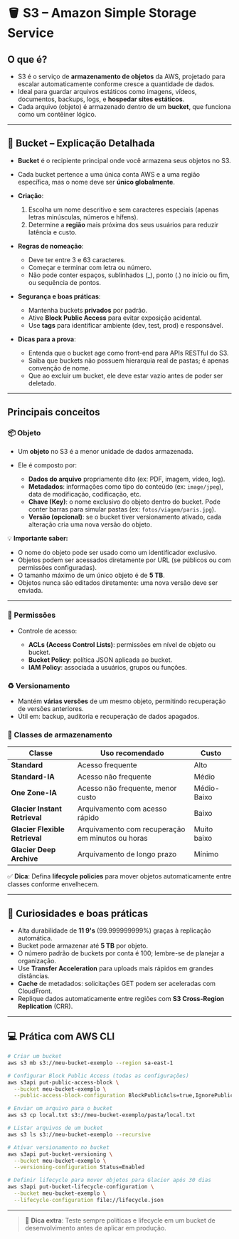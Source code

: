 # 🪣 S3 – Amazon Simple Storage Service

## O que é?

* S3 é o serviço de **armazenamento de objetos** da AWS, projetado para escalar automaticamente conforme cresce a quantidade de dados.
* Ideal para guardar arquivos estáticos como imagens, vídeos, documentos, backups, logs, e **hospedar sites estáticos**.
* Cada arquivo (objeto) é armazenado dentro de um **bucket**, que funciona como um contêiner lógico.

---

## 📁 Bucket – Explicação Detalhada

* **Bucket** é o recipiente principal onde você armazena seus objetos no S3.
* Cada bucket pertence a uma única conta AWS e a uma região específica, mas o nome deve ser **único globalmente**.
* **Criação**:

  1. Escolha um nome descritivo e sem caracteres especiais (apenas letras minúsculas, números e hífens).
  2. Determine a **região** mais próxima dos seus usuários para reduzir latência e custo.
* **Regras de nomeação**:

  * Deve ter entre 3 e 63 caracteres.
  * Começar e terminar com letra ou número.
  * Não pode conter espaços, sublinhados (\_), ponto (.) no início ou fim, ou sequência de pontos.
* **Segurança e boas práticas**:

  * Mantenha buckets **privados** por padrão.
  * Ative **Block Public Access** para evitar exposição acidental.
  * Use **tags** para identificar ambiente (dev, test, prod) e responsável.
* **Dicas para a prova**:

  * Entenda que o bucket age como front-end para APIs RESTful do S3.
  * Saiba que buckets não possuem hierarquia real de pastas; é apenas convenção de nome.
  * Que ao excluir um bucket, ele deve estar vazio antes de poder ser deletado.

---

## Principais conceitos

### 📦 Objeto

* Um **objeto** no S3 é a menor unidade de dados armazenada.
* Ele é composto por:

  * **Dados do arquivo** propriamente dito (ex: PDF, imagem, vídeo, log).
  * **Metadados**: informações como tipo do conteúdo (ex: `image/jpeg`), data de modificação, codificação, etc.
  * **Chave (Key)**: o nome exclusivo do objeto dentro do bucket. Pode conter barras para simular pastas (ex: `fotos/viagem/paris.jpg`).
  * **Versão (opcional)**: se o bucket tiver versionamento ativado, cada alteração cria uma nova versão do objeto.

💡 **Importante saber:**

* O nome do objeto pode ser usado como um identificador exclusivo.
* Objetos podem ser acessados diretamente por URL (se públicos ou com permissões configuradas).
* O tamanho máximo de um único objeto é de **5 TB**.
* Objetos nunca são editados diretamente: uma nova versão deve ser enviada.

---

### 🔐 Permissões

* Controle de acesso:

  * **ACLs (Access Control Lists)**: permissões em nível de objeto ou bucket.
  * **Bucket Policy**: política JSON aplicada ao bucket.
  * **IAM Policy**: associada a usuários, grupos ou funções.

### ♻️ Versionamento

* Mantém **várias versões** de um mesmo objeto, permitindo recuperação de versões anteriores.
* Útil em: backup, auditoria e recuperação de dados apagados.

### 🧊 Classes de armazenamento

| Classe                         | Uso recomendado                                  | Custo       |
| ------------------------------ | ------------------------------------------------ | ----------- |
| **Standard**                   | Acesso frequente                                 | Alto        |
| **Standard-IA**                | Acesso não frequente                             | Médio       |
| **One Zone-IA**                | Acesso não frequente, menor custo                | Médio-Baixo |
| **Glacier Instant Retrieval**  | Arquivamento com acesso rápido                   | Baixo       |
| **Glacier Flexible Retrieval** | Arquivamento com recuperação em minutos ou horas | Muito baixo |
| **Glacier Deep Archive**       | Arquivamento de longo prazo                      | Mínimo      |

✅ **Dica**: Defina **lifecycle policies** para mover objetos automaticamente entre classes conforme envelhecem.

---

## 🧠 Curiosidades e boas práticas

* Alta durabilidade de **11 9's** (99.999999999%) graças à replicação automática.
* Bucket pode armazenar até **5 TB** por objeto.
* O número padrão de buckets por conta é 100; lembre-se de planejar a organização.
* Use **Transfer Acceleration** para uploads mais rápidos em grandes distâncias.
* **Cache** de metadados: solicitações GET podem ser aceleradas com CloudFront.
* Replique dados automaticamente entre regiões com **S3 Cross-Region Replication** (CRR).

---

## 💻 Prática com AWS CLI

```bash
# Criar um bucket
aws s3 mb s3://meu-bucket-exemplo --region sa-east-1

# Configurar Block Public Access (todas as configurações)
aws s3api put-public-access-block \
  --bucket meu-bucket-exemplo \
  --public-access-block-configuration BlockPublicAcls=true,IgnorePublicAcls=true,BlockPublicPolicy=true,RestrictPublicBuckets=true

# Enviar um arquivo para o bucket
aws s3 cp local.txt s3://meu-bucket-exemplo/pasta/local.txt

# Listar arquivos de um bucket
aws s3 ls s3://meu-bucket-exemplo --recursive

# Ativar versionamento no bucket
aws s3api put-bucket-versioning \
  --bucket meu-bucket-exemplo \
  --versioning-configuration Status=Enabled

# Definir lifecycle para mover objetos para Glacier após 30 dias
aws s3api put-bucket-lifecycle-configuration \
  --bucket meu-bucket-exemplo \
  --lifecycle-configuration file://lifecycle.json
```

---

> 🌱 **Dica extra**: Teste sempre políticas e lifecycle em um bucket de desenvolvimento antes de aplicar em produção.
